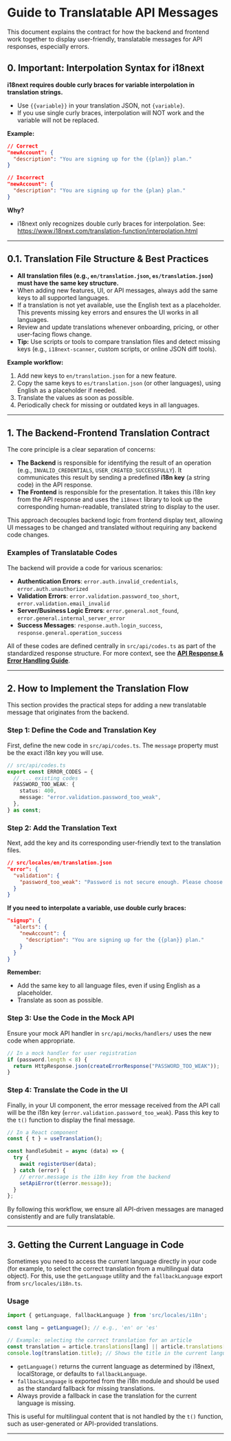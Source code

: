 # Guide to Translatable API Messages

This document explains the contract for how the backend and frontend work together to display user-friendly, translatable messages for API responses, especially errors.

## 0. Important: Interpolation Syntax for i18next

**i18next requires double curly braces for variable interpolation in translation strings.**

- Use `{{variable}}` in your translation JSON, not `{variable}`.
- If you use single curly braces, interpolation will NOT work and the variable will not be replaced.

**Example:**

```json
// Correct
"newAccount": {
  "description": "You are signing up for the {{plan}} plan."
}

// Incorrect
"newAccount": {
  "description": "You are signing up for the {plan} plan."
}
```

**Why?**

- i18next only recognizes double curly braces for interpolation. See: https://www.i18next.com/translation-function/interpolation.html

---

## 0.1. Translation File Structure & Best Practices

- **All translation files (e.g., `en/translation.json`, `es/translation.json`) must have the same key structure.**
- When adding new features, UI, or API messages, always add the same keys to all supported languages.
- If a translation is not yet available, use the English text as a placeholder. This prevents missing key errors and ensures the UI works in all languages.
- Review and update translations whenever onboarding, pricing, or other user-facing flows change.
- **Tip:** Use scripts or tools to compare translation files and detect missing keys (e.g., `i18next-scanner`, custom scripts, or online JSON diff tools).

**Example workflow:**

1. Add new keys to `en/translation.json` for a new feature.
2. Copy the same keys to `es/translation.json` (or other languages), using English as a placeholder if needed.
3. Translate the values as soon as possible.
4. Periodically check for missing or outdated keys in all languages.

---

## 1. The Backend-Frontend Translation Contract

The core principle is a clear separation of concerns:

- **The Backend** is responsible for identifying the result of an operation (e.g., `INVALID_CREDENTIALS`, `USER_CREATED_SUCCESSFULLY`). It communicates this result by sending a predefined **i18n key** (a string code) in the API response.
- **The Frontend** is responsible for the presentation. It takes this i18n key from the API response and uses the `i18next` library to look up the corresponding human-readable, translated string to display to the user.

This approach decouples backend logic from frontend display text, allowing UI messages to be changed and translated without requiring any backend code changes.

### Examples of Translatable Codes

The backend will provide a code for various scenarios:

- **Authentication Errors**: `error.auth.invalid_credentials`, `error.auth.unauthorized`
- **Validation Errors**: `error.validation.password_too_short`, `error.validation.email_invalid`
- **Server/Business Logic Errors**: `error.general.not_found`, `error.general.internal_server_error`
- **Success Messages**: `response.auth.login_success`, `response.general.operation_success`

All of these codes are defined centrally in `src/api/codes.ts` as part of the standardized response structure. For more context, see the **[API Response & Error Handling Guide](./ERROR_HANDLING.md)**.

---

## 2. How to Implement the Translation Flow

This section provides the practical steps for adding a new translatable message that originates from the backend.

### Step 1: Define the Code and Translation Key

First, define the new code in `src/api/codes.ts`. The `message` property must be the exact i18n key you will use.

```typescript
// src/api/codes.ts
export const ERROR_CODES = {
  // ... existing codes
  PASSWORD_TOO_WEAK: {
    status: 400,
    message: "error.validation.password_too_weak",
  },
} as const;
```

### Step 2: Add the Translation Text

Next, add the key and its corresponding user-friendly text to the translation files.

```json
// src/locales/en/translation.json
"error": {
  "validation": {
    "password_too_weak": "Password is not secure enough. Please choose a stronger password."
  }
}
```

**If you need to interpolate a variable, use double curly braces:**

```json
"signup": {
  "alerts": {
    "newAccount": {
      "description": "You are signing up for the {{plan}} plan."
    }
  }
}
```

**Remember:**

- Add the same key to all language files, even if using English as a placeholder.
- Translate as soon as possible.

### Step 3: Use the Code in the Mock API

Ensure your mock API handler in `src/api/mocks/handlers/` uses the new code when appropriate.

```typescript
// In a mock handler for user registration
if (password.length < 8) {
  return HttpResponse.json(createErrorResponse("PASSWORD_TOO_WEAK"));
}
```

### Step 4: Translate the Code in the UI

Finally, in your UI component, the error message received from the API call will be the i18n key (`error.validation.password_too_weak`). Pass this key to the `t()` function to display the final message.

```jsx
// In a React component
const { t } = useTranslation();

const handleSubmit = async (data) => {
  try {
    await registerUser(data);
  } catch (error) {
    // error.message is the i18n key from the backend
    setApiError(t(error.message));
  }
};
```

By following this workflow, we ensure all API-driven messages are managed consistently and are fully translatable.

---

## 3. Getting the Current Language in Code

Sometimes you need to access the current language directly in your code (for example, to select the correct translation from a multilingual data object). For this, use the `getLanguage` utility and the `fallbackLanguage` export from `src/locales/i18n.ts`.

### Usage

```typescript
import { getLanguage, fallbackLanguage } from 'src/locales/i18n';

const lang = getLanguage(); // e.g., 'en' or 'es'

// Example: selecting the correct translation for an article
const translation = article.translations[lang] || article.translations[fallbackLanguage];
console.log(translation.title); // Shows the title in the current language, or fallback language (usually English)
```

- `getLanguage()` returns the current language as determined by i18next, localStorage, or defaults to `fallbackLanguage`.
- `fallbackLanguage` is exported from the i18n module and should be used as the standard fallback for missing translations.
- Always provide a fallback in case the translation for the current language is missing.

This is useful for multilingual content that is not handled by the `t()` function, such as user-generated or API-provided translations.

---
